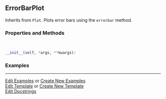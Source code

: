 ## <a id="McUtils.Plots.Plots.ErrorBarPlot">ErrorBarPlot</a>
Inherits from `Plot`.
Plots error bars using the `errorbar` method.

### Properties and Methods
<a id="McUtils.Plots.Plots.ErrorBarPlot.__init__" class="docs-object-method">&nbsp;</a>
```python
__init__(self, *args, **kwargs): 
```

### Examples




___

[Edit Examples](https://github.com/McCoyGroup/McUtils/edit/edit/ci/examples/ci/docs/McUtils/Plots/Plots/ErrorBarPlot.md) or 
[Create New Examples](https://github.com/McCoyGroup/McUtils/new/edit/?filename=ci/examples/ci/docs/McUtils/Plots/Plots/ErrorBarPlot.md) <br/>
[Edit Template](https://github.com/McCoyGroup/McUtils/edit/edit/ci/docs/ci/docs/McUtils/Plots/Plots/ErrorBarPlot.md) or 
[Create New Template](https://github.com/McCoyGroup/McUtils/new/edit/?filename=ci/docs/templates/ci/docs/McUtils/Plots/Plots/ErrorBarPlot.md) <br/>
[Edit Docstrings](https://github.com/McCoyGroup/McUtils/edit/edit/McUtils/Plots/Plots.py?message=Update%20Docs)